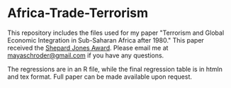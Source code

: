 # Africa-Trade-Terrorism
This repository includes the files used for my paper "Terrorism and Global Economic Integration in Sub-Saharan Africa after 1980." This paper received the [Shepard Jones Award](https://politicalscience.unc.edu/wp-content/uploads/sites/186/2021/05/2021-commencement-program-FINAL.pdf). Please email me at mayaschroder@gmail.com if you have any questions.

The regressions are in an R file, while the final regression table is in htmln and tex format. Full paper can be made available upon request.
